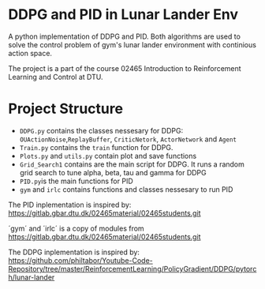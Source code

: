 # DDPG and PID in Lunar Lander Env


A python implementation of DDPG and PID. Both algorithms are used to solve the control problem of gym's lunar lander environment with continious action space.

The project is a part of the course 02465 Introduction to Reinforcement Learning and Control at DTU.

# Project Structure
* `DDPG.py` contains the classes nessesary for DDPG: `OUActionNoise`,`ReplayBuffer`, `CriticNetork`, `ActorNetwork` and `Agent`
* `Train.py` contains the `train` function for DDPG.
* `Plots.py` and `utils.py` contain plot and save functions
* `Grid_Search1` contains are the main script for DDPG. It runs a random grid search to tune alpha, beta, tau and gamma for DDPG
* `PID.py`is the main functions for PID 
* `gym` and `irlc` contains functions and classes nessesary to run PID

The PID inplementation is inspired by: https://gitlab.gbar.dtu.dk/02465material/02465students.git

´gym´ and ´irlc´ is a copy of modules from https://gitlab.gbar.dtu.dk/02465material/02465students.git

The DDPG inplementation is inspired by: https://github.com/philtabor/Youtube-Code-Repository/tree/master/ReinforcementLearning/PolicyGradient/DDPG/pytorch/lunar-lander

